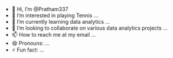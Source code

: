 - 👋 Hi, I’m @Pratham337
- 👀 I’m interested in playing Tennis ...
- 🌱 I’m currently learning data analytics ...
- 💞️ I’m looking to collaborate on various data analytics projects ...
- 📫 How to reach me at my email ...
- 😄 Pronouns: ...
- ⚡ Fun fact: ...

<!---
Pratham337/Pratham337 is a ✨ special ✨ repository because its `README.md` (this file) appears on your GitHub profile.
You can click the Preview link to take a look at your changes.
--->
